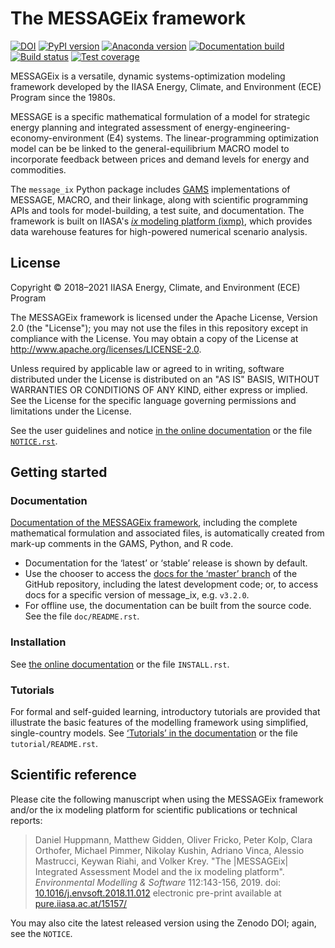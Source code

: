# The MESSAGEix framework

[![DOI](https://zenodo.org/badge/DOI/10.5281/zenodo.4005684.svg)](https://doi.org/10.5281/zenodo.4005684)
[![PyPI version](https://img.shields.io/pypi/v/message_ix.svg)](https://pypi.python.org/pypi/message_ix/)
[![Anaconda version](https://img.shields.io/conda/vn/conda-forge/message-ix)](https://anaconda.org/conda-forge/message-ix)
[![Documentation build](https://readthedocs.com/projects/iiasa-energy-program-message-ix/badge/?version=master)](https://docs.messageix.org/en/master/)
[![Build status](https://github.com/iiasa/message_ix/workflows/pytest/badge.svg)](https://github.com/iiasa/message_ix/actions?query=workflow:pytest)
[![Test coverage](https://codecov.io/gh/iiasa/message_ix/branch/master/graph/badge.svg)](https://codecov.io/gh/iiasa/message_ix)


MESSAGEix is a versatile, dynamic systems-optimization modeling framework developed by the IIASA Energy, Climate, and Environment (ECE) Program since the 1980s.

MESSAGE is a specific mathematical formulation of a model for strategic energy planning and integrated assessment of energy-engineering-economy-environment (E4) systems.
The linear-programming optimization model can be be linked to the general-equilibrium MACRO model to incorporate feedback between prices and demand levels for energy and commodities.

The `message_ix` Python package includes [GAMS](http://www.gams.com) implementations of MESSAGE, MACRO, and their linkage, along with scientific programming APIs and tools for model-building, a test suite, and documentation.
The framework is built on IIASA's [*ix* modeling platform (ixmp)](https://github.com/iiasa/ixmp), which provides data warehouse features for high-powered numerical scenario analysis.


## License

Copyright © 2018–2021 IIASA Energy, Climate, and Environment (ECE) Program

The MESSAGEix framework is licensed under the Apache License, Version 2.0 (the
"License"); you may not use the files in this repository except in compliance
with the License. You may obtain a copy of the License at
<http://www.apache.org/licenses/LICENSE-2.0>.

Unless required by applicable law or agreed to in writing, software distributed under the License is distributed on an "AS IS" BASIS, WITHOUT WARRANTIES OR CONDITIONS OF ANY KIND, either express or implied. See the License for the specific language governing permissions and limitations under the License.

See the user guidelines and notice [in the online documentation](https://docs.messageix.org/en/stable/notice.html) or the file [`NOTICE.rst`](NOTICE.rst).


## Getting started

### Documentation

[Documentation of the MESSAGEix framework](https://docs.messageix.org/),
including the complete mathematical formulation and associated files, is
automatically created from mark-up comments in the GAMS, Python, and R code.

- Documentation for the ‘latest’ or ‘stable’ release is shown by default.
- Use the chooser to access the [docs for the ‘master’ branch](https://docs.messageix.org/en/master) of the GitHub repository, including the latest development code; or, to access docs for a specific version of message_ix, e.g. `v3.2.0`.
- For offline use, the documentation can be built from the source code.
  See the file `doc/README.rst`.

### Installation

See [the online documentation](https://docs.messageix.org/en/stable/#getting-started) or the file `INSTALL.rst`.

### Tutorials

For formal and self-guided learning, introductory tutorials are provided that
illustrate the basic features of the modelling framework using simplified, single-country models.
See [‘Tutorials’ in the documentation](https://docs.messageix.org/en/stable/tutorials.html) or the file `tutorial/README.rst`.


## Scientific reference

Please cite the following manuscript when using the MESSAGEix framework and/or
the ix modeling platform for scientific publications or technical reports:

> Daniel Huppmann, Matthew Gidden, Oliver Fricko, Peter Kolp, Clara Orthofer,
  Michael Pimmer, Nikolay Kushin, Adriano Vinca, Alessio Mastrucci,
  Keywan Riahi, and Volker Krey.
  "The |MESSAGEix| Integrated Assessment Model and the ix modeling platform".
  *Environmental Modelling & Software* 112:143-156, 2019.
  doi: [10.1016/j.envsoft.2018.11.012](https://doi.org/10.1016/j.envsoft.2018.11.012)
  electronic pre-print available at
  [pure.iiasa.ac.at/15157/](https://pure.iiasa.ac.at/15157/)

You may also cite the latest released version using the Zenodo DOI; again, see the `NOTICE`.
